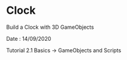 # Clock
Build a Clock with 3D GameObjects

Date : 14/09/2020 

Tutorial 2.1 Basics -> GameObjects and Scripts
